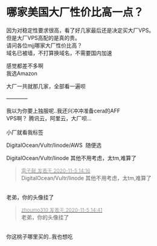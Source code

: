 # 哪家美国大厂性价比高一点？


因为对稳定性要求很高，看了好几家最后还是决定买大厂VPS。<br />
但是大厂VPS高配的是真的贵。<br />
请问各位mjj哪家大厂性价比高？<br />
域名已被墙，不打算换域名，不需要国内加速

感觉都差不多啊<br />
我选Amazon

大厂一共就那几家，全部看一遍呗

————

我以为你要上独服呢..我还兴冲冲准备cera的AFF<br />
VPS啊？ 腾讯云，阿里云，大厂呗...<br />
<br />
小厂就看我标签

DigitalOcean/Vultr/linode/AWS&nbsp;&nbsp;随便选

DigitalOcean/Vultr/linode 其他不用考虑，太tm,难算了

<div class="quote"><blockquote><font size="2"><a href="https://www.hostloc.com/forum.php?mod=redirect&amp;goto=findpost&amp;pid=9406518&amp;ptid=762768" target="_blank"><font color="#999999">雷子献 发表于 2020-11-5 14:16</font></a></font><br />
DigitalOcean/Vultr/linode 其他不用考虑，太tm,难算了</blockquote></div><br />
老弟，你的头像挂了

<div class="quote"><blockquote><font size="2"><a href="https://www.hostloc.com/forum.php?mod=redirect&amp;goto=findpost&amp;pid=9406624&amp;ptid=762768" target="_blank"><font color="#999999">zhoumo310 发表于 2020-11-5 14:41</font></a></font><br />
老弟，你的头像挂了</blockquote></div><br />
你这桃子哪里买的..我也想吃
